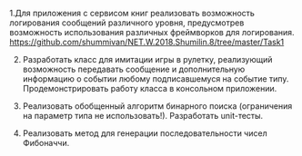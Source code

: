 1.Для приложения с сервисом книг реализовать возможность логирования
сообщений различного уровня, предусмотрев возможность использования
различных фреймворков для логирования.
https://github.com/shummivan/NET.W.2018.Shumilin.8/tree/master/Task1

2. Разработать класс для имитации игры в рулетку, реализующий
возможность передавать сообщение и дополнительную информацию о событии любому подписавшемуся на событие
типу. Продемонстрировать работу класса в консольном приложении.

3. Реализовать обобщенный алгоритм бинарного поиска (ограничения на
параметр типа не использовать!). Разработать unit-тесты.

4. Реализовать метод для генерации последовательности чисел Фибоначчи.
